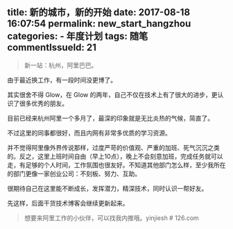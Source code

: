 title: 新的城市，新的开始
date: 2017-08-18 16:07:54
permalink: new_start_hangzhou
categories:
	- 年度计划
tags: 随笔
commentIssueId: 21
---
> 新一站：杭州，阿里巴巴。

<!-- more -->

由于最近换工作，有一段时间没更博了。

其实很舍不得 Glow，在 Glow 的两年，自己不仅在技术上有了很大的进步，更认识了很多优秀的朋友。

目前已经来杭州阿里一个多月了，最深的印象就是无比炎热的气候，简直了。

不过这里的同事都很好，而且内网有非常多优质的学习资源。

并不觉得阿里像外界传说那样，过度严苛的价值观、严重的加班、死气沉沉之类的。反之，这里上班时间自由（早上10点），晚上不会刻意加班，完成任务就可以走，有足够的个人时间，工作氛围也很友好。不知道其他部门怎么样，至少我所在的部门更像一家创业公司：不刻板、努力、互助。

很期待自己在这里能不断成长，发挥潜力，精深技术，同时认识一帮好友。

先这样，后面干货技术博客会继续更新起来。


> 想要来阿里工作的小伙伴，可以找我内推哦。yinjiesh # 126.com